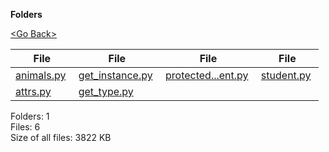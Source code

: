 **Folders**

[&lt;Go Back&gt;](../right.html)

  

<table><thead><tr class="header"><th><strong>File</strong></th><th><strong>File</strong></th><th><strong>File</strong></th><th><strong>File</strong></th></tr></thead><tbody><tr class="odd"><td><a href="animals.py">animals.py</a> </td><td><a href="get_instance.py">get_instance.py</a> </td><td><a href="protected_student.py">protected...ent.py</a> </td><td><a href="student.py">student.py</a> </td></tr><tr class="even"><td><a href="attrs.py">attrs.py</a> </td><td><a href="get_type.py">get_type.py</a> </td><td></td><td></td></tr></tbody></table>

Folders: 1  
Files: 6  
Size of all files: 3822 KB
